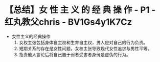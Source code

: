 # 【总结】女 性 主 义 的 经 典 操 作 - P1 - 红丸教父chris - BV1Gs4y1K7Cz

-   女性主义的经典操作
    1.  女权主张包括身体自主权和生育自主权，男人应对自己的行为负责。
    2.  短期关系的存在是女性问题，女权主张导致现代女性追求与男性平等。
    3.  指责他人言论后将自己置于弱者受害者身份是虚伪的行为。